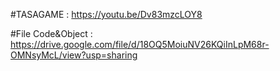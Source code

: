 #TASAGAME : https://youtu.be/Dv83mzcLOY8

#File Code&Object : https://drive.google.com/file/d/18OQ5MoiuNV26KQiInLpM68r-OMNsyMcL/view?usp=sharing
